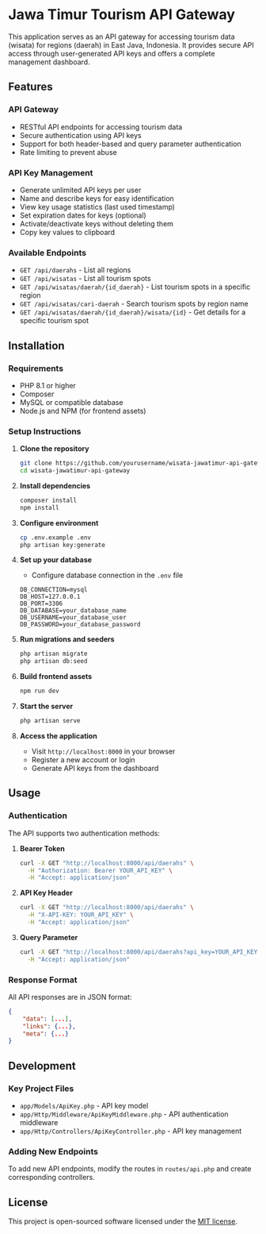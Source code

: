 # Jawa Timur Tourism API Gateway

This application serves as an API gateway for accessing tourism data (wisata) for regions (daerah) in East Java, Indonesia. It provides secure API access through user-generated API keys and offers a complete management dashboard.

## Features

### API Gateway
- RESTful API endpoints for accessing tourism data
- Secure authentication using API keys
- Support for both header-based and query parameter authentication
- Rate limiting to prevent abuse

### API Key Management
- Generate unlimited API keys per user
- Name and describe keys for easy identification
- View key usage statistics (last used timestamp)
- Set expiration dates for keys (optional)
- Activate/deactivate keys without deleting them
- Copy key values to clipboard

### Available Endpoints
- `GET /api/daerahs` - List all regions
- `GET /api/wisatas` - List all tourism spots
- `GET /api/wisatas/daerah/{id_daerah}` - List tourism spots in a specific region
- `GET /api/wisatas/cari-daerah` - Search tourism spots by region name
- `GET /api/wisatas/daerah/{id_daerah}/wisata/{id}` - Get details for a specific tourism spot

## Installation

### Requirements
- PHP 8.1 or higher
- Composer
- MySQL or compatible database
- Node.js and NPM (for frontend assets)

### Setup Instructions

1. **Clone the repository**
   ```bash
   git clone https://github.com/yourusername/wisata-jawatimur-api-gateway.git
   cd wisata-jawatimur-api-gateway
   ```

2. **Install dependencies**
   ```bash
   composer install
   npm install
   ```

3. **Configure environment**
   ```bash
   cp .env.example .env
   php artisan key:generate
   ```

4. **Set up your database**
   - Configure database connection in the `.env` file
   ```
   DB_CONNECTION=mysql
   DB_HOST=127.0.0.1
   DB_PORT=3306
   DB_DATABASE=your_database_name
   DB_USERNAME=your_database_user
   DB_PASSWORD=your_database_password
   ```

5. **Run migrations and seeders**
   ```bash
   php artisan migrate
   php artisan db:seed
   ```

6. **Build frontend assets**
   ```bash
   npm run dev
   ```

7. **Start the server**
   ```bash
   php artisan serve
   ```

8. **Access the application**
   - Visit `http://localhost:8000` in your browser
   - Register a new account or login
   - Generate API keys from the dashboard

## Usage

### Authentication

The API supports two authentication methods:

1. **Bearer Token**
   ```bash
   curl -X GET "http://localhost:8000/api/daerahs" \
     -H "Authorization: Bearer YOUR_API_KEY" \
     -H "Accept: application/json"
   ```

2. **API Key Header**
   ```bash
   curl -X GET "http://localhost:8000/api/daerahs" \
     -H "X-API-KEY: YOUR_API_KEY" \
     -H "Accept: application/json"
   ```

3. **Query Parameter**
   ```bash
   curl -X GET "http://localhost:8000/api/daerahs?api_key=YOUR_API_KEY" \
     -H "Accept: application/json"
   ```

### Response Format

All API responses are in JSON format:

```json
{
    "data": [...],
    "links": {...},
    "meta": {...}
}
```

## Development

### Key Project Files

- `app/Models/ApiKey.php` - API key model
- `app/Http/Middleware/ApiKeyMiddleware.php` - API authentication middleware
- `app/Http/Controllers/ApiKeyController.php` - API key management

### Adding New Endpoints

To add new API endpoints, modify the routes in `routes/api.php` and create corresponding controllers.

## License

This project is open-sourced software licensed under the [MIT license](https://opensource.org/licenses/MIT).
